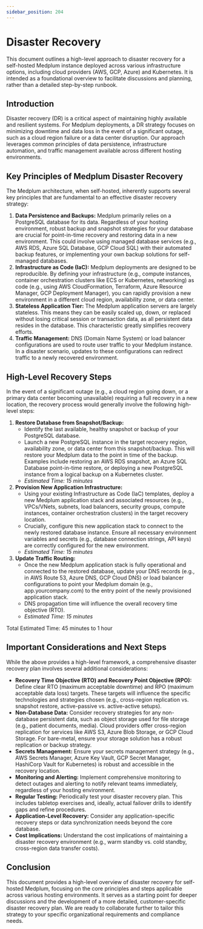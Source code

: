 ```yaml
---
sidebar_position: 204
---
```


# Disaster Recovery

This document outlines a high-level approach to disaster recovery for a self-hosted Medplum instance deployed across various infrastructure options, including cloud providers (AWS, GCP, Azure) and Kubernetes. It is intended as a foundational overview to facilitate discussions and planning, rather than a detailed step-by-step runbook.

## Introduction

Disaster recovery (DR) is a critical aspect of maintaining highly available and resilient systems. For Medplum deployments, a DR strategy focuses on minimizing downtime and data loss in the event of a significant outage, such as a cloud region failure or a data center disruption. Our approach leverages common principles of data persistence, infrastructure automation, and traffic management available across different hosting environments.

## Key Principles of Medplum Disaster Recovery

The Medplum architecture, when self-hosted, inherently supports several key principles that are fundamental to an effective disaster recovery strategy:

1. **Data Persistence and Backups:** Medplum primarily relies on a PostgreSQL database for its data. Regardless of your hosting environment, robust backup and snapshot strategies for your database are crucial for point-in-time recovery and restoring data in a new environment. This could involve using managed database services (e.g., AWS RDS, Azure SQL Database, GCP Cloud SQL) with their automated backup features, or implementing your own backup solutions for self-managed databases.
2. **Infrastructure as Code (IaC):** Medplum deployments are designed to be reproducible. By defining your infrastructure (e.g., compute instances, container orchestration clusters like ECS or Kubernetes, networking) as code (e.g., using AWS CloudFormation, Terraform, Azure Resource Manager, GCP Deployment Manager), you can rapidly provision a new environment in a different cloud region, availability zone, or data center.
3. **Stateless Application Tier:** The Medplum application servers are largely stateless. This means they can be easily scaled up, down, or replaced without losing critical session or transaction data, as all persistent data resides in the database. This characteristic greatly simplifies recovery efforts.
4. **Traffic Management:** DNS (Domain Name System) or load balancer configurations are used to route user traffic to your Medplum instance. In a disaster scenario, updates to these configurations can redirect traffic to a newly recovered environment.

## High-Level Recovery Steps

In the event of a significant outage (e.g., a cloud region going down, or a primary data center becoming unavailable) requiring a full recovery in a new location, the recovery process would generally involve the following high-level steps:

1. **Restore Database from Snapshot/Backup:**
   - Identify the last available, healthy snapshot or backup of your PostgreSQL database.
   - Launch a new PostgreSQL instance in the target recovery region, availability zone, or data center from this snapshot/backup. This will restore your Medplum data to the point in time of the backup. Examples include restoring an AWS RDS snapshot, an Azure SQL Database point-in-time restore, or deploying a new PostgreSQL instance from a logical backup on a Kubernetes cluster.
   - _Estimated Time: 15 minutes_
2. **Provision New Application Infrastructure:**
   - Using your existing Infrastructure as Code (IaC) templates, deploy a new Medplum application stack and associated resources (e.g., VPCs/VNets, subnets, load balancers, security groups, compute instances, container orchestration clusters) in the target recovery location.
   - Crucially, configure this new application stack to connect to the newly restored database instance. Ensure all necessary environment variables and secrets (e.g., database connection strings, API keys) are correctly configured for the new environment.
   - _Estimated Time: 15 minutes_
3. **Update Traffic Routing:**
   - Once the new Medplum application stack is fully operational and connected to the restored database, update your DNS records (e.g., in AWS Route 53, Azure DNS, GCP Cloud DNS) or load balancer configurations to point your Medplum domain (e.g., app.yourcompany.com) to the entry point of the newly provisioned application stack.
   - DNS propagation time will influence the overall recovery time objective (RTO).
   - _Estimated Time: 15 minutes_

Total Estimated Time: 45 minutes to 1 hour

## Important Considerations and Next Steps

While the above provides a high-level framework, a comprehensive disaster recovery plan involves several additional considerations:

- **Recovery Time Objective (RTO) and Recovery Point Objective (RPO):** Define clear RTO (maximum acceptable downtime) and RPO (maximum acceptable data loss) targets. These targets will influence the specific technologies and strategies chosen (e.g., cross-region replication vs. snapshot restore, active-passive vs. active-active setups).
- **Non-Database Data:** Consider recovery strategies for any non-database persistent data, such as object storage used for file storage (e.g., patient documents, media). Cloud providers offer cross-region replication for services like AWS S3, Azure Blob Storage, or GCP Cloud Storage. For bare-metal, ensure your storage solution has a robust replication or backup strategy.
- **Secrets Management:** Ensure your secrets management strategy (e.g., AWS Secrets Manager, Azure Key Vault, GCP Secret Manager, HashiCorp Vault for Kubernetes) is robust and accessible in the recovery location.
- **Monitoring and Alerting:** Implement comprehensive monitoring to detect outages and alerting to notify relevant teams immediately, regardless of your hosting environment.
- **Regular Testing:** Periodically test your disaster recovery plan. This includes tabletop exercises and, ideally, actual failover drills to identify gaps and refine procedures.
- **Application-Level Recovery:** Consider any application-specific recovery steps or data synchronization needs beyond the core database.
- **Cost Implications:** Understand the cost implications of maintaining a disaster recovery environment (e.g., warm standby vs. cold standby, cross-region data transfer costs).

## Conclusion

This document provides a high-level overview of disaster recovery for self-hosted Medplum, focusing on the core principles and steps applicable across various hosting environments. It serves as a starting point for deeper discussions and the development of a more detailed, customer-specific disaster recovery plan. We are ready to collaborate further to tailor this strategy to your specific organizational requirements and compliance needs.
